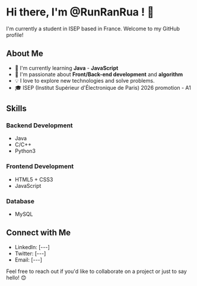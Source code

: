 # Hi there, I'm @RunRanRua ! 👋

I'm currently a student in ISEP based in France. Welcome to my GitHub profile! 

## About Me

- 💼 I'm currently learning **Java** - **JavaScript**
- 🌱 I'm passionate about **Front/Back-end development** and **algorithm**
- 💡 I love to explore new technologies and solve problems.
- 🎓 ISEP (Institut Supérieur d'Électronique de Paris) 2026 promotion - A1

## Skills

### Backend Development
- Java
- C/C++
- Python3

### Frontend Development
- HTML5 + CSS3
- JavaScript

### Database
- MySQL

## Connect with Me

- LinkedIn: [---]
- Twitter: [---]
- Email: [---]

Feel free to reach out if you'd like to collaborate on a project or just to say hello! 😊


<!---
RunRanRua/RunRanRua is a ✨ special ✨ repository because its `README.md` (this file) appears on your GitHub profile.
You can click the Preview link to take a look at your changes.
--->
